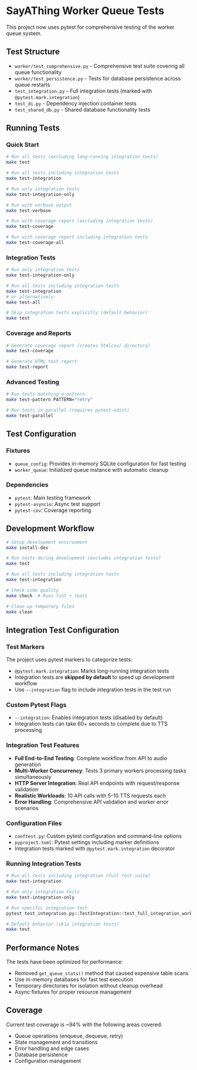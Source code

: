 # SayAThing Worker Queue Tests

This project now uses pytest for comprehensive testing of the worker queue system.

## Test Structure

- `worker/test_comprehensive.py` - Comprehensive test suite covering all queue functionality
- `worker/test_persistence.py` - Tests for database persistence across queue restarts
- `test_integration.py` - Full integration tests (marked with `@pytest.mark.integration`)
- `test_di.py` - Dependency injection container tests
- `test_shared_db.py` - Shared database functionality tests

## Running Tests

### Quick Start
```bash
# Run all tests (excluding long-running integration tests)
make test

# Run all tests including integration tests
make test-integration

# Run only integration tests
make test-integration-only

# Run with verbose output
make test-verbose

# Run with coverage report (excluding integration tests)
make test-coverage

# Run with coverage report including integration tests
make test-coverage-all
```

### Integration Tests
```bash
# Run only integration tests
make test-integration-only

# Run all tests including integration tests
make test-integration
# or alternatively:
make test-all

# Skip integration tests explicitly (default behavior)
make test
```

### Coverage and Reports
```bash
# Generate coverage report (creates htmlcov/ directory)
make test-coverage

# Generate HTML test report
make test-report
```

### Advanced Testing
```bash
# Run tests matching a pattern
make test-pattern PATTERN="retry"

# Run tests in parallel (requires pytest-xdist)
make test-parallel
```

## Test Configuration

### Fixtures
- `queue_config`: Provides in-memory SQLite configuration for fast testing
- `worker_queue`: Initialized queue instance with automatic cleanup

### Dependencies
- `pytest`: Main testing framework
- `pytest-asyncio`: Async test support
- `pytest-cov`: Coverage reporting

## Development Workflow

```bash
# Setup development environment
make install-dev

# Run tests during development (excludes integration tests)
make test

# Run all tests including integration tests
make test-integration

# Check code quality
make check  # Runs lint + tests

# Clean up temporary files
make clean
```

## Integration Test Configuration

### Test Markers
The project uses pytest markers to categorize tests:
- `@pytest.mark.integration`: Marks long-running integration tests
- Integration tests are **skipped by default** to speed up development workflow
- Use `--integration` flag to include integration tests in the test run

### Custom Pytest Flags
- `--integration`: Enables integration tests (disabled by default)
- Integration tests can take 60+ seconds to complete due to TTS processing

### Integration Test Features
- **Full End-to-End Testing**: Complete workflow from API to audio generation
- **Multi-Worker Concurrency**: Tests 3 primary workers processing tasks simultaneously
- **HTTP Server Integration**: Real API endpoints with request/response validation
- **Realistic Workloads**: 10 API calls with 5-10 TTS requests each
- **Error Handling**: Comprehensive API validation and worker error scenarios

### Configuration Files
- `conftest.py`: Custom pytest configuration and command-line options
- `pyproject.toml`: Pytest settings including marker definitions
- Integration tests marked with `@pytest.mark.integration` decorator

### Running Integration Tests
```bash
# Run all tests including integration (full test suite)
make test-integration

# Run only integration tests
make test-integration-only

# Run specific integration test
pytest test_integration.py::TestIntegration::test_full_integration_workflow --integration

# Default behavior (skip integration tests)
make test
```

## Performance Notes

The tests have been optimized for performance:
- Removed `get_queue_stats()` method that caused expensive table scans
- Use in-memory databases for fast test execution
- Temporary directories for isolation without cleanup overhead
- Async fixtures for proper resource management

## Coverage

Current test coverage is ~94% with the following areas covered:
- Queue operations (enqueue, dequeue, retry)
- State management and transitions
- Error handling and edge cases
- Database persistence
- Configuration management
